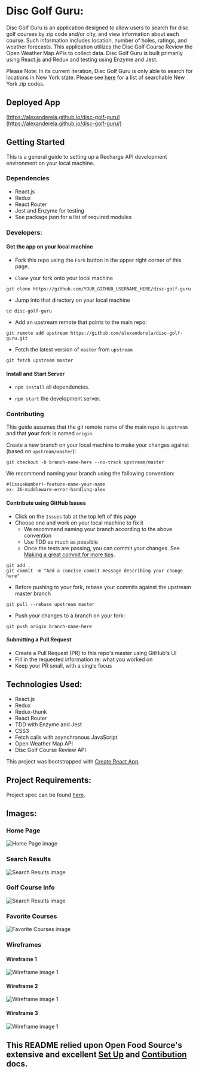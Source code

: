 # Disc Golf Guru:
Disc Golf Guru is an application designed to allow users to search for disc golf courses by zip code and/or city, and view information about each course. Such information includes location, number of holes, ratings, and weather forecasts.  This application utilizes the Disc Golf Course Review the Open Weather Map APIs to collect data.  Disc Golf Guru is built primarily using React.js and Redux and testing using Enzyme and Jest.

Please Note: In its current iteration, Disc Golf Guru is only able to search for locations in New York state.  Please see [here](https://www.zip-codes.com/state/ny.asp) for a list of searchable New York zip codes.

## Deployed App
[https://alexanderela.github.io/disc-golf-guru](https://alexanderela.github.io/disc-golf-guru/)

## Getting Started
This is a general guide to setting up a Recharge API development environment on your local machine.

### Dependencies
* React.js
* Redux
* React Router
* Jest and Enzyme for testing
* See package.json for a list of required modules

### Developers:
#### Get the app on your local machine
* Fork this repo using the `Fork` button in the upper right corner of this page.

* `Clone` your fork onto your local machine
```
git clone https://github.com/YOUR_GITHUB_USERNAME_HERE/disc-golf-guru
```

* Jump into that directory on your local machine
```
cd disc-golf-guru
```

* Add an upstream remote that points to the main repo:
```
git remote add upstream https://github.com/alexanderela/disc-golf-guru.git
```

* Fetch the latest version of `master` from `upstream`
```
git fetch upstream master
```


#### Install and Start Server

* `npm install` all dependencies.

* `npm start` the development server.


### Contributing
This guide assumes that the git remote name of the main repo is `upstream` and that **your** fork is named `origin`.

Create a new branch on your local machine to make your changes against (based on `upstream/master`):
```
git checkout -b branch-name-here --no-track upstream/master
```
We recommend naming your branch using the following convention:
```
#(issueNumber)-feature-name-your-name
ex: 36-middleware-error-handling-alex
```

#### Contribute using GitHub Issues
* Click on the `Issues` tab at the top left of this page
* Choose one and work on your local machine to fix it  
  - We recommend naming your branch according to the above convention  
  - Use TDD as much as possible 
  - Once the tests are passing, you can commit your changes. See [Making a great commit for more tips](https://github.com/openfoodfoundation/openfoodnetwork/wiki/Making-a-great-commit).  
```
git add .
git commit -m "Add a concise commit message describing your change here"
```
  - Before pushing to your fork, rebase your commits against the upstream master branch
```
git pull --rebase upstream master
```
  - Push your changes to a branch on your fork:
```
git push origin branch-name-here
```

#### Submitting a Pull Request
* Create a Pull Request (PR) to this repo's master using GitHub's UI
* Fill in the requested information re: what you worked on
* Keep your PR small, with a single focus

## Technologies Used:
- React.js
- Redux
- Redux-thunk
- React Router
- TDD with Enzyme and Jest
- CSS3
- Fetch calls with asynchronous JavaScript
- Open Weather Map API
- Disc Golf Course Review API

This project was bootstrapped with [Create React App](https://github.com/facebook/create-react-app).

## Project Requirements:
Project spec can be found [here](http://frontend.turing.io/projects/self-directed-project.html).

## Images:
### Home Page
![Home Page image](./src/assets/Site_Images/Home_Page.png "Home Page")

### Search Results
![Search Results image](./src/assets/Site_Images/Find_A_Course.png "Search Results")

### Golf Course Info
![Search Results image](./src/assets/Site_Images/Course_Info.png "Search Results")

### Favorite Courses
![Favorite Courses image](./src/assets/Site_Images/Favorites.png "Favorite Courses")

### Wireframes
#### Wireframe 1
![Wireframe image 1](./src/assets/Wireframes/Wireframe_Home.png "Wireframe 1")

#### Wireframe 2
![Wireframe image 1](./src/assets/Wireframes/Wireframe_Weather.png "Wireframe 1")

#### Wireframe 3
![Wireframe image 1](./src/assets/Wireframes/Wireframe_Favorites.png "Wireframe 1")

## This README relied upon Open Food Source's extensive and excellent [Set Up](https://github.com/openfoodfoundation/openfoodnetwork/blob/master/GETTING_STARTED.md) and [Contibution](https://github.com/openfoodfoundation/openfoodnetwork/blob/master/CONTRIBUTING.md) docs.
